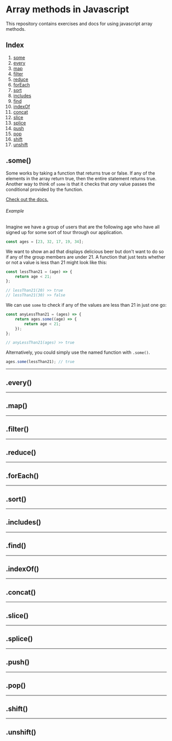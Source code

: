 # Array methods in Javascript

This repository contains exercises and docs for using javascript array methods.

## Index

1. [some](#some)
2. [every](#every)
3. [map](#map)
4. [filter](#filter)
5. [reduce](#reduce)
6. [forEach](#forEach)
7. [sort](#sort)
8. [includes](#find)
9. [find](#includes)
10. [indexOf](#indexOf)
11. [concat](#concat)
12. [slice](#slice)
13. [splice](#splice)
14. [push](#push)
15. [pop](#pop)
16. [shift](#shift)
17. [unshift](#unshift)

## .some()

Some works by taking a function that returns true or false. If any of the elements in the array return true, then the entire statement returns true. Another way to think of `some` is that it checks that _any_ value passes the conditional provided by the function.

[Check out the docs.](https://developer.mozilla.org/en-US/docs/Web/JavaScript/Reference/Global_Objects/Array/some)

###### Example

Imagine we have a group of users that are the following age who have all signed up for some sort of tour through our application.

```javascript
const ages = [23, 32, 17, 19, 34];
```

We want to show an ad that displays delicious beer but don't want to do so if any of the group members are under 21. A function that just tests whether or not a value is less than 21 might look like this:

```javascript
const lessThan21 = (age) => {
	return age < 21;
};

// lessThan21(20) >> true
// lessThan21(30) >> false
```

We can use `some` to check if any of the values are less than 21 in just one go:

```javascript
const anyLessThan21 = (ages) => {
	return ages.some((age) => {
		return age < 21;
	});
};

// anyLessThan21(ages) >> true
```

Alternatively, you could simply use the named function with `.some()`.

```javascript
ages.some(lessThan21); // true
```

---

## .every()

---

## .map()

---

## .filter()

---

## .reduce()

---

## .forEach()

---

## .sort()

---

## .includes()

---

## .find()

---

## .indexOf()

---

## .concat()

---

## .slice()

---

## .splice()

---

## .push()

---

## .pop()

---

## .shift()

---

## .unshift()

